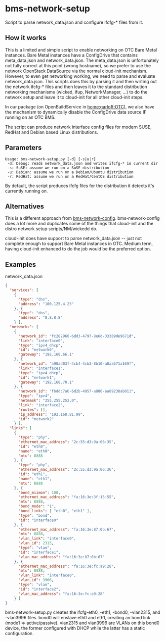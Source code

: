 # bms-network-setup
Script to parse network_data.json and configure ifcfg-* files from it.

## How it works
This is a  limited and simple script to enable networking on OTC Bare Metal instances.
Bare Metal instances have a ConfigDrive that contains meta_data.json and network_data.json.
The meta_data.json is unfortunately not fully correct at this point (wrong hostname),
so we prefer to use the network OpenStack DataSource via the normal cloud-init mechanism.
However, to even get networking working, we need to parse and evaluate network_data.json.
This scripts does this by parsing it and then writing out the network ifcfg-* files and then leaves
it to the standard distribution networking mechanisms (wicked, ifup, NetworkManager, ...) to do the network setup
and leave it to cloud-init for all other cloud-init steps.

In our package (on OpenBuildService 
in [home:garloff:OTC](https://build.opensuse.org/package/show/home:garloff:OTC/bms-network-setup)), 
we also have the mechanism to dynamically disable the
ConfigDrive data source IF running on an OTC BMS.

The script can produce network interface config files for modern SUSE, RedHat and Debian based
Linux distributions.

## Parameters

```
Usage: bms-network-setup.py [-d] [-s|u|r]
 -d: Debug: reads network_data.json and writes ifcfg-* in current dir
 -s: SuSE: assume we run on a SuSE distribution
 -u: Debian: assume we run on a Debian/Ubuntu distribution
 -r: RedHat: assume we run on a RedHat/CentOS distribution
```
By default, the script produces ifcfg files for the distribution it detects
it's currently running on.

## Alternatives
This is a different approach from [bms-network-config](https://github.com/bms-network/bms-network-config).
bms-network-config does a lot more and duplicates some of the things that cloud-init and the
distro network setup scripts/NM/wickedd do.

cloud-init does have support to parse network_data.json -- just not complete enough to support
Bare Metal instances in OTC. Medium term, having cloud-init enhanced to do the job would be
the preferred option.

## Examples
network_data.json
```json
{
  "services": [
    {
      "type": "dns",
      "address": "100.125.4.25"
    }, {
      "type": "dns",
      "address": "8.8.8.8"
    } ],
  "networks": [
    {
      "network_id": "fc282960-6dd3-4797-8e6d-33389de9671d",
      "link": "interface0",
      "type": "ipv4_dhcp",
      "id": "network0",
      "gateway": "192.168.66.1"
    }, {
      "network_id": "a90ad03f-4cb4-4cb3-8b10-a8aa571a169f",
      "link": "interface1",
      "type": "ipv4_dhcp",
      "id": "network1",
      "gateway": "192.168.70.1"
    }, {
      "network_id": "fbddc7a6-6d2b-4957-a880-aa89238ab011",
      "type": "ipv4",
      "netmask": "255.255.252.0",
      "link": "interface2",
      "routes": [],
      "ip_address": "192.168.81.99",
      "id": "network2"
    } ],
  "links": [
    {
      "type": "phy",
      "ethernet_mac_address": "2c:55:d3:9a:06:35",
      "id": "eth0",
      "name": "eth0",
      "mtu": 8888
    }, {
      "type": "phy",
      "ethernet_mac_address": "2c:55:d3:9a:06:36",
      "id": "eth1",
      "name": "eth1",
      "mtu": 8888
    }, {
      "bond_miimon": 100,
      "ethernet_mac_address": "fa:16:3e:3f:15:55",
      "mtu": 8888,
      "bond_mode": "1",
      "bond_links": [ "eth0", "eth1" ],
      "type": "bond",
      "id": "interface0"
    }, {
      "ethernet_mac_address": "fa:16:3e:87:0b:67",
      "mtu": 8888,
      "vlan_link": "interface0",
      "vlan_id": 2315,
      "type": "vlan",
      "id": "interface1",
      "vlan_mac_address": "fa:16:3e:87:0b:67"
    }, {
      "ethernet_mac_address": "fa:16:3e:fc:a9:28",
      "mtu": 8888,
      "vlan_link": "interface0",
      "vlan_id": 3966,
      "type": "vlan",
      "id": "interface2",
      "vlan_mac_address": "fa:16:3e:fc:a9:28"
    } ]
}
```
bms-network-setup.py creates the ifcfg-eth0, -eth1, -bond0, -vlan2315, and -vlan3996 files.
bond0 will enslave eth0 and eth1, creating an bond link (mode1 => active/passive).
vlan2315 and vlan3996 are VLANs on this bond0 device, the former configured with DHCP
while the latter has a static configuration.
